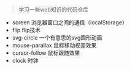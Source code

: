 > 学习一些web知识的代码仓库

- screen 浏览器窗口之间的通信（localStorage）
- flip flip技术
- svg-circle 一个有意思的svg圆形动画
- mouse-parallax 鼠标移动视差效果
- cursor-follow 鼠标跟随效果
- clock 时钟